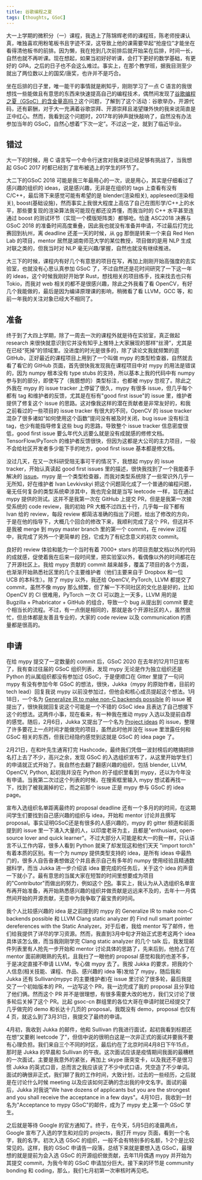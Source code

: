 ```yaml
---
title: 谷歌编程之夏
tags: [thoughts, GSoC]
---
```


大一上学期的微积分（一）课程，我选上了陈锦辉老师的课程班，陈老师授课认真，唯独喜欢用粉笔板书且字迹不深，这导致上他的课需要早起“抢座位”才能坐在看得清他板书的前排。因为懒，我在抢到几次前排后就开始呆在后排，时间一长，自然也就不再听课。现在想起，如果当初好好听课，会打下更好的数学基础，有更好的 GPA，之后的日子也不会这么难过。事实上，在那个教学班，据我目测至少就出了两位数以上的国奖/唐奖，也许并不是巧合。

坐在后排的日子里，唯一能干的事情就是刷知乎，刚刚学习了一点 C 语言的我很想找一些能做且有意思的东西来快速提高自己的编程技术，偶然间发现了[谷歌编程之夏（GSoC）的含金量高吗？](https://www.zhihu.com/question/20979544/)这个问题，了解到了这个活动：谷歌举办，开源代码，还有薪酬，对于大一充满着谷歌崇拜、开源崇拜且渴望赚外快的我来说简直是正中红心。然而，我看到这个问题时，2017年的钟声就快敲响了，自然没有办法参加当年的 GSoC，自然心想着“下次一定”。不过这一定，就到了临近毕业。

## 错过

大一下的时候，用 C 语言写一个命令行迷宫对我来说已经足够有挑战了，当我想起 GSoC 2017 时都已经到了宣布被选上的学生的环节了。

大二下的GSoC 2018 可能是我三年最用心的一次，说是用心，其实是仔细看过了感兴趣的组织的 ideas，说是感兴趣，无非是在组织的 tags 上查看有没有 C/C++，最后筛下来感觉可能有希望的是 blender(渲染相关), appleseed(渲染相关), boost(基础设施)，然而事实上我很大程度上高估了自己在图形学/C++上的水平，那些要复现的渲染算法我可能现在都还没弄懂，而我当时的 C++ 水平甚至连通过 boost 的测试环节（实现一个模版矩阵类）都够呛。恰逢 ASC2018 决赛与 GSoC 2018 的准备时间高度重叠，因此我也就没有准备并申请，不过最后打完比赛回到杭州，离 deadline 还差一天的时候，从 gg 那倒是转来一个来自 Red Hen Lab 的项目，mentor 居然是湖南师范大学的某位教授，项目做的是用 NLP 生成对联之类的，但我当时对 NLP 毫无兴趣/掌握，自然也就没有继续推进。

大三下的时候，课程内有好几个有意思的项目在写，再加上刚刚开始高强度的去实验室，也就没有心思认真参加 GSoC 了，不过自然还是花时间研究了一下这一年的 ideas，这个时候我刚好开始学 Rust，想找相关的项目练手，找来找去也只有 Tokio，而我对 web 相关的都不是很感兴趣，除此之外我看了看 OpenCV，有好几个我能做的，最后是因为编译原理课的影响，稍微看了看 LLVM，GCC 等，和前一年我的关注对象已经大不相同了。

## 准备

终于到了大四上学期，除了一周去一次的课程外就是待在实验室，真正做起 research 来很快就意识到它并没有知乎上推特上大家展现的那样“丝滑”，尤其是在已经“死掉”的领域里。没进度的时光是很多的，除了读论文我就频繁的逛 GitHub，正好最近的课程项目上用到了一个叫做 mypy 的类型检查器，自然就去看了看它的 GitHub 页面，首先很快我发现我在课程项目中对 mypy 的用法是错误的，因为 numpy 根本没有 type stubs 的支持，所以基本上我的代码中有 numpy 参与到的部分，即使写了（我臆想的）类型标注，也都被 mypy 忽视了。除此之外我在 mypy 的 issue tracker 上停留了很久，mypy 有很多 issue，但几乎每个都有 tag 和维护者的反馈，尤其是在标有"good first issue"的 issue 里，维护者提供了修复这个 issue 的思路。这对像我这样的潜在贡献者是非常友好的，和我之前看过的一些项目的 issue tracker 有很大的不同，OpenCV 的 issue tracker 混杂了很多诸如“如何使用这个函数”提问没有被及时关闭，bug issue 没有标注 tag，也少有能指导修复这些 bug 的思路，导致整个 issue tracker 信息密度很低，good first issue 要么年代久远要么就是没有成就感的修修文档。TensorFlow/PyTorch 的维护者反馈很快，但因为这都是大公司的主力项目，一般不会给社区开发者多少能下手的地方，good first issue 基本都是修文档。

没过几天，在又一次科研受阻无事可干的情况下，我想起 mypy 的 issue tracker，开始认真读起 good first issues 里的描述，很快我找到了一个我能着手解决的 [issue](https://github.com/python/mypy/issues/7844)。mypy 是一个类型检查器，而我对类型系统除了一些常识外几乎一无所知，好在维护者 Ivan Levkivskyi 把这个问题简化成了一个普通的编程问题，毫无任何复杂的类型系统牵涉其中，我也完全就是当写 leetcode 一样，旨在通过 mypy 提供的测试。这并不是我第一次在 GitHub 上提交 PR，但是是我第一次接受系统的 code review，我的初始 PR 大概不过四五十行，几乎每一段下都有 Ivan 给的 review，每段 review 都简洁准确的指出了问题，给出了修改的方向，于是在他的指导下，大概几个回合的修改下来，我顺利完成了这个 PR，但这并不是我被 merge 到 mypy master branch 里的第一个 commit，在 review 过程中，我完成了另外一个更简单的 [PR](https://github.com/python/mypy/pull/7865)，它成为了有纪念意义的初次 commit。

良好的 review 体验和能为一个当时有着 7000+ stars 的项目贡献文档以外的代码的成就感，促使着我在后来一段时间里，把实验室以外，看偶像以外的时间都花在了开源社区上。我给 mypy 贡献的 commit 越来越多，覆盖了项目的各个方面，也渐渐开始熟悉社区里的几个主要维护者（他们主要来自于 Dropbox 和一位 UCB 的本科生）。除了 mypy 以外，我还给 OpenCV, PyTorch, LLVM 都提交了 commit，虽然不像 mypy 那么频繁，但了解一下不同社区的文化总是好的，比如 OpenCV 的 CI 很难用，PyTorch 一次 CI 可以跑上一天多，LLVM 用的是 Bugzilla + Phabricator + GitHub 的组合，导致一个 bug 从提出到 commit 要走个相当长的流程。不过，有一点倒是相同的，那就是各个开源社区的人，虽然很忙，但总体都是友善且专业的，大家的 code review 以及 communication 的质量都是很高的。

## 申请

在给 mypy 提交了一定数量的 commit 后，GSoC 2020 在去年的12月11日宣布了，我有查过往届的 GSoC 组织列表，发现 mypy 无论是作为独立组织还是 Python 的从属组织都没有参加过 GSoC，于是便顺口在 Gitter 里提了一句问 mypy 有没有参加今年 GSoC 的想法，很快，Jukka（mypy 的原始作者，目前的 tech lead）回复我说 mypy 以前没参加过，但他会和核心成员提起这个想法。1月18日，一个名为 [Generalize IR to make non-C backends possible](https://github.com/mypyc/mypyc/issues/709) 的 issue 被提出了，很快我就回复说这个可能是一个不错的 GSoC idea 且表达了自己想接下这个的想法。这两件小事，现在看来，有一种我在推动 mypy 入选以及提前自荐的感觉。随后，2月6日，Jukka 又提出了一个名为 [Project ideas](https://github.com/python/mypy/issues/8373) 的 issue，整理了许多要花上一点时间才能做完的项目，虽然此时他并没在 issue 里泄露任何和 GSoC 相关的东西，但我已经隐约感觉到这就是 GSoC 的 idea page 了。

2月21日，在和叶先生通宵打完 Hashcode，最终我们凭借一波封榜后的瞎搞把排名打上去了不少，高兴之余，发现 GSoC 的入选组织宣布了，从这里开始学生们的申请就正式开始了。我自然也去翻了翻感兴趣的组织，包括 blender, LLVM, OpenCV, Python, 起初我并没在 Python 的子组织里看到 mypy，还以为今年没有申请。当我第二次过这个列表的时候，在搜索框里输入 mypy 想试着再找一下，找到了被我漏掉的它，而之前那个 issue 正是 mypy 参与 GSoC 的 idea page。

宣布入选组织名单距离最终的 proposal deadline 还有一个多月的的时间，在这期间学生们要找到自己感兴趣的组织与 idea，开始和 mentor 讨论并且撰写 proposal。事实证明GSoC还是有很多的人感兴趣的，mypy 的 gitter 频道和前面提到的 issue 里一下涌入大量的人，以印度老哥为主，且都是"enthusiast, open-source lover and quick learner"。不过大部分人可能是和大一的我一样，只认语言不认工作内容，很多人看到 Python 就来了却发现这和他们天天 "import torch" 有着本质的区别。有一个为 numpy 提供类型支持的 idea，是所有 ideas 中最热门的，很多人自告奋勇想做这个并且表示自己有多年的 numpy 使用经验且精通数据科学，而当 Jukka 进一步介绍该 idea 要完成的任务后，关于这个 idea 的声音一下就小了。最有意思的当属大家在短暂的时间里想要成为项目的"Contributor"而做出的努力，例如这个 [PR](https://github.com/python/mypy/pull/8427)。事实上，我认为从入选组织名单宣布再开始准备，再开始熟悉感兴趣的组织并做贡献是远远来不及的，去年十一月偶然间开始的开源贡献，无意中为我争取了最宝贵的时间。

我个人比较感兴趣的 idea 是之前提到的 mypy 的 Generalize IR to make non-C backends possible 和 LLVM Clang static analyzer 的 Find null smart pointer dereferences with the Static Analyzer。对于后者，我给 mentor 写了邮件，他们给我提供了详尽的学习资源。然而，我直到3月中旬才开始正式思考这两个 idea 具体该怎么做，而当我刚刚学完 Clang static analyzer 的几个 talk 后，我发现邮件列表里有人抢先一步开始和 mentor 讨论具体的思路了，先来后到，他抢占了在 mentor 面前刷眼熟的先机，且我扫了一眼他的 proposal 感觉和我的也差不多，于是决定直接不申请 LLVM，专心做 mypy 去了。我按 Jukka 的要求，把我的个人信息(相关技能、课程、作品、感兴趣的 idea 等)发给了 mypy，随后我和 Jukka 还有 Sullivan(mypyc 的主要维护者)在 issue 里讨论了很多轮，最后我提交了一个初始版本的 PR，一边写这个 PR，我一边完成了我的 proposal 且分享给了他们俩。然而这个 PR 并不是很理想，有很多需要大改的地方，我们又讨论了很多轮后关掉了这个 PR。比起 gsoc-cn 群组里的各位大哥在申请时就已经提交了几乎做完的 demo 和长达十几页的 proposal，我既没有 demo，proposal 也仅有 4 页，就这么到了3月31日，我提交了最终的申请。

4月初，我收到 Jukka 的邮件，他和 Sullivan 约我进行面试，起初我看到标题还在想“又要刷 leetcode 了”，但信中说的很明白这是一次非正式的面试并要我不要有心理负担。我们来自三个不同的时区，最后约在了北京时间4月8日下午15点，那时是 Jukka 的早晨和 Sullivan 的午夜。这次面试应该是疫情期间我面的最糟糕的一次面试，主要是我意外的紧张，再加上 skype 唐突变卡，以及我还不是很习惯 Jukka 的英式口音，总而言之我应该说了不少中式口语，凭空造了不少单词。面试的确很非正式，我们聊了我的工作时间，大致计划，过去的一些经历，之后就是在讨论什么时候 meeting 以及应该如何正确的念出我的中文名字。面试的最后，Jukka 对我说"We have dozens of applicants but you are the strongest and you shall receive the acceptance in a few days"。4月10日，我收到一封名为"Acceptance to mypy GSoC"的邮件，成为了 mypy 史上第一个 GSoC 学生。

之后就是等待 Google 的官方通知了。终于，在今天，5月5日的凌晨两点，Google 宣布了入选的学生和对应的 projects，我打开 mypy 页面，看到一个名字，我的名字。初次入选 GSoC 的组织，一般不会有特别多的名额，1-2个是比较常见的。这样，我的 GSoC 申请告一段落，总结下来就是要想入选 GSoC，最理想的就是提前为会入选 GSoC 的开源组织做贡献，去年11月偶遇 mypy 并开始为其提交 commit，为我今年的 GSoC 申请加分巨大。接下来的环节是 community bonding 和 coding，那么，我们七月初第一次审核时再见吧。